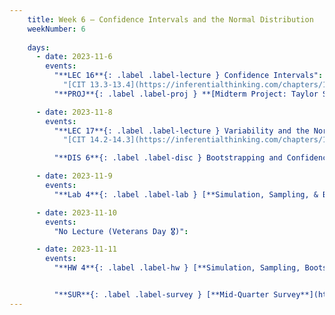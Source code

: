 ```yaml
---
    title: Week 6 – Confidence Intervals and the Normal Distribution
    weekNumber: 6
    
    days:
      - date: 2023-11-6
        events: 
          "**LEC 16**{: .label .label-lecture } Confidence Intervals":
            "[CIT 13.3-13.4](https://inferentialthinking.com/chapters/13/3/Confidence_Intervals.html)"
          "**PROJ**{: .label .label-proj } **[Midterm Project: Taylor Swift](http://datahub.ucsd.edu/user-redirect/git-sync?repo=https://github.com/dsc-courses/dsc10-2023-fa&subPath=projects/midterm-project/midterm-project.ipynb)** (see [partner guidelines](project-partners))":

      - date: 2023-11-8
        events:
          "**LEC 17**{: .label .label-lecture } Variability and the Normal Distribution":
            "[CIT 14.2-14.3](https://inferentialthinking.com/chapters/14/2/Variability.html)"

          "**DIS 6**{: .label .label-disc } Bootstrapping and Confidence Intervals":    

      - date: 2023-11-9
        events:
          "**Lab 4**{: .label .label-lab } [**Simulation, Sampling, & Bootstrapping**](http://datahub.ucsd.edu/user-redirect/git-sync?repo=https://github.com/dsc-courses/dsc10-2023-fa&subPath=labs/lab04/lab04.ipynb)":

      - date: 2023-11-10
        events:
          "No Lecture (Veterans Day 🎖️)":

      - date: 2023-11-11
        events:
          "**HW 4**{: .label .label-hw } [**Simulation, Sampling, Bootstrapping**](http://datahub.ucsd.edu/user-redirect/git-sync?repo=https://github.com/dsc-courses/dsc10-2023-fa&subPath=homeworks/hw04/hw04.ipynb)":


          "**SUR**{: .label .label-survey } [**Mid-Quarter Survey**](https://docs.google.com/forms/d/e/1FAIpQLSenMue3wGwX7OVIE0RMJ4OFzMtg0YG3T2PqXikcB7594ij5kg/viewform)":
---
```


